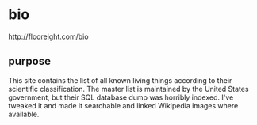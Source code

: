 # bio

http://flooreight.com/bio

## purpose

This site contains the list of all known living things according to their scientific classification. The master list is maintained by the United States government, but their SQL database dump was horribly indexed. I've tweaked it and made it searchable and linked Wikipedia images where available.

